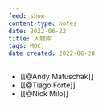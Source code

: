 ```yaml
---
feed: show
content-type: notes
date: 2022-06-22
title: 人物库
tags: MOC, 
date created: 2022-06-20
---
```

- [[@Andy Matuschak]]
- [[@Tiago Forte]]
- [[@Nick Milo]]
